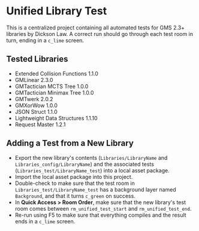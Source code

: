 # Unified Library Test

This is a centralized project containing all automated tests for GMS 2.3+ libraries by Dickson Law. A correct run should go through each test room in turn, ending in a `c_lime` screen.

## Tested Libraries

- Extended Collision Functions 1.1.0
- GMLinear 2.3.0
- GMTactician MCTS Tree 1.0.0
- GMTactician Minimax Tree 1.0.0
- GMTwerk 2.0.2
- GMXorWow 1.0.0
- JSON Struct 1.1.0
- Lightweight Data Structures 1.1.10
- Request Master 1.2.1

## Adding a Test from a New Library

- Export the new library's contents (`Libraries/LibraryName` and `Libraries_config/LibraryName`) and the associated tests (`Libraries_test/LibraryName_test`) into a local asset package.
- Import the local asset package into this project.
- Double-check to make sure that the test room in `Libraries_test/LibraryName_test` has a background layer named `Background`, and that it turns `c_green` on success.
- In **Quick Access > Room Order**, make sure that the new library's test room comes between `rm_unified_test_start` and `rm_unified_test_end`.
- Re-run using F5 to make sure that everything compiles and the result ends in a `c_lime` screen.

